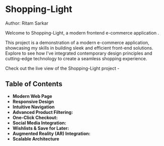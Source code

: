 # Shopping-Light

Author: Ritam Sarkar

Welcome to Shopping-Light,  a modern frontend e-commerce application .

This project is a demonstration of a modern e-commerce application, showcasing my skills in building sleek and efficient front-end solutions. Explore to see how I've integrated contemporary design principles and cutting-edge technology to create a seamless shopping experience.

Check out the live view of the Shopping-Light project -  


## Table of Contents

- **Modern Web Page**
- **Responsive Design** 
- **Intuitive Navigation** 
- **Advanced Product Filtering:** 
- **One-Click Checkout:** 
- **Social Media Integration:** 
- **Wishlists & Save for Later:** 
- **Augmented Reality (AR) Integration:** 
- **Scalable Architecture** 
